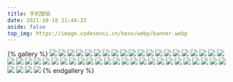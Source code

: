 ```yaml
---
title: 手机壁纸
date: 2021-10-18 21:44:33
aside: false
top_img: https://image.codesensi.cn/hexo/webp/banner.webp
---
```


{% gallery %}
![](https://image.codesensi.cn/hexo/gallary/mobile/20211018001.jpg)
![](https://image.codesensi.cn/hexo/gallary/mobile/20211018002.jpg)
![](https://image.codesensi.cn/hexo/gallary/mobile/20211018003.jpg)
![](https://image.codesensi.cn/hexo/gallary/mobile/20211018004.jpg)
![](https://image.codesensi.cn/hexo/gallary/mobile/20211018005.jpg)
![](https://image.codesensi.cn/hexo/gallary/mobile/20211018006.jpg)
![](https://image.codesensi.cn/hexo/gallary/mobile/20211018007.jpg)
![](https://image.codesensi.cn/hexo/gallary/mobile/20211018008.jpg)
![](https://image.codesensi.cn/hexo/gallary/mobile/20211018009.png)
![](https://image.codesensi.cn/hexo/gallary/mobile/20211018010.jpg)
![](https://image.codesensi.cn/hexo/gallary/mobile/20211018011.jpg)
![](https://image.codesensi.cn/hexo/gallary/mobile/20211018012.jpg)
![](https://image.codesensi.cn/hexo/gallary/mobile/20211018013.jpg)
![](https://image.codesensi.cn/hexo/gallary/mobile/20211018014.jpg)
![](https://image.codesensi.cn/hexo/gallary/mobile/20211018015.jpg)
![](https://image.codesensi.cn/hexo/gallary/mobile/20211018016.png)
![](https://image.codesensi.cn/hexo/gallary/mobile/20211018017.jpg)
![](https://image.codesensi.cn/hexo/gallary/mobile/20211018018.jpg)
![](https://image.codesensi.cn/hexo/gallary/mobile/20211018019.png)
![](https://image.codesensi.cn/hexo/gallary/mobile/20211018020.jpg)
![](https://image.codesensi.cn/hexo/gallary/mobile/20211018021.png)
![](https://image.codesensi.cn/hexo/gallary/mobile/20211018022.jpg)
![](https://image.codesensi.cn/hexo/gallary/mobile/20211018023.png)
![](https://image.codesensi.cn/hexo/gallary/mobile/20211018024.jpg)
![](https://image.codesensi.cn/hexo/gallary/mobile/20211018025.png)
![](https://image.codesensi.cn/hexo/gallary/mobile/20211018026.jpg)
![](https://image.codesensi.cn/hexo/gallary/mobile/20211018027.jpg)
![](https://image.codesensi.cn/hexo/gallary/mobile/20211018028.jpg)
![](https://image.codesensi.cn/hexo/gallary/mobile/20211018029.png)
![](https://image.codesensi.cn/hexo/gallary/mobile/20211018030.jpg)
![](https://image.codesensi.cn/hexo/gallary/mobile/20211018031.png)
![](https://image.codesensi.cn/hexo/gallary/mobile/20211018032.jpg)
![](https://image.codesensi.cn/hexo/gallary/mobile/20211018033.png)
![](https://image.codesensi.cn/hexo/gallary/mobile/20211018034.jpg)
![](https://image.codesensi.cn/hexo/gallary/mobile/20211018035.jpg)
![](https://image.codesensi.cn/hexo/gallary/mobile/20211018036.png)
![](https://image.codesensi.cn/hexo/gallary/mobile/20211018037.png)
![](https://image.codesensi.cn/hexo/gallary/mobile/20211018038.jpg)
![](https://image.codesensi.cn/hexo/gallary/mobile/20211018039.jpg)
![](https://image.codesensi.cn/hexo/gallary/mobile/20211018040.jpg)
![](https://image.codesensi.cn/hexo/gallary/mobile/20211018041.png)
![](https://image.codesensi.cn/hexo/gallary/mobile/20211018042.jpg)
![](https://image.codesensi.cn/hexo/gallary/mobile/20211018043.jpg)
![](https://image.codesensi.cn/hexo/gallary/mobile/20211018044.jpg)
![](https://image.codesensi.cn/hexo/gallary/mobile/20211018045.jpg)
![](https://image.codesensi.cn/hexo/gallary/mobile/20211018046.jpg)
![](https://image.codesensi.cn/hexo/gallary/mobile/20211018047.png)
![](https://image.codesensi.cn/hexo/gallary/mobile/20211018048.jpg)
![](https://image.codesensi.cn/hexo/gallary/mobile/20211018049.jpg)
{% endgallery %}

